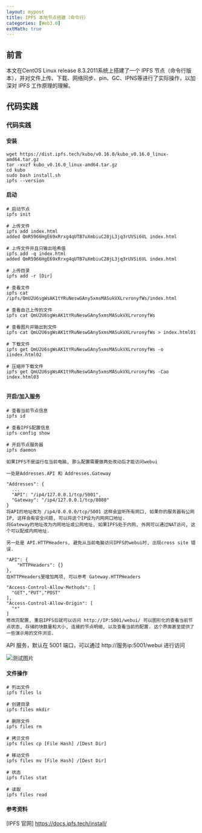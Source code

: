 ```yaml
---
layout: mypost
title: IPFS 本地节点搭建（命令行）
categories: [Web3.0]
extMath: true
---
```

## 前言

本文在CentOS Linux release 8.3.2011系统上搭建了一个 IPFS 节点（命令行版本），并对文件上传、下载、网络同步、pin、GC、IPNS等进行了实际操作，以加深对 IPFS 工作原理的理解。

## 代码实践

### 代码实践
#### 安装
```
wget https://dist.ipfs.tech/kubo/v0.16.0/kubo_v0.16.0_linux-amd64.tar.gz
tar -xvzf kubo_v0.16.0_linux-amd64.tar.gz
cd kubo
sudo bash install.sh
ipfs --version
```

#### 启动
```
# 启动节点
ipfs init

# 上传文件
ipfs add index.html
added QmR5966HgE69xRrxg4qUTB7uXmbiuC28jL3jq3rUVSi6VL index.html

# 上传文件并且只输出哈希值
ipfs add -q index.html
added QmR5966HgE69xRrxg4qUTB7uXmbiuC28jL3jq3rUVSi6VL index.html

# 上传目录
ipfs add -r [Dir]

# 查看文件
ipfs cat /ipfs/QmU2U6sgWsAK1tYRuNeswGAny5xmsMASukVXLrvronyfWs/index.html

# 查看自己上传的文件
ipfs cat QmU2U6sgWsAK1tYRuNeswGAny5xmsMASukVXLrvronyfWs

# 查看图片并输出到文件
ipfs cat QmU2U6sgWsAK1tYRuNeswGAny5xmsMASukVXLrvronyfWs > index.html01

# 下载文件
ipfs get QmU2U6sgWsAK1tYRuNeswGAny5xmsMASukVXLrvronyfWs -o iindex.html02

# 压缩并下载文件
ipfs get QmU2U6sgWsAK1tYRuNeswGAny5xmsMASukVXLrvronyfWs -Cao index.html03


```

#### 开启/加入服务

```
# 查看当前节点信息 
ipfs id

# 查看IPFS配置信息
ipfs config show

# 开启节点服务器
ipfs daemon

如果IPFS不是运行在当前电脑, 那么配置需要做两处改动后才能访问webui

一处是Addresses.API 和 Addresses.Gateway

"Addresses": {
  ...
  "API": "/ip4/127.0.0.1/tcp/5001",
  "Gateway": "/ip4/127.0.0.1/tcp/8080"
}
将API的地址改为 /ip4/0.0.0.0/tcp/5001 这样会监听所有网口, 如果你的服务器有公网IP, 这样会有安全问题, 可以将这个IP设为内网网口地址.
将Gateway的地址改为内网地址或公网地址, 如果IPFS处于内网, 外网可以通过NAT访问, 这个可以配成内网地址.

另一处是 API.HTTPHeaders, 避免从当前电脑访问IPFS的webui时, 出现cross site 错误.

"API": {
    "HTTPHeaders": {}
},
在HTTPHeaders里增加两项, 可以参考 Gateway.HTTPHeaders

"Access-Control-Allow-Methods": [
  "GET","PUT","POST"
],
"Access-Control-Allow-Origin": [
  "*"
]
修改完配置, 重启IPFS后就可以访问 http://IP:5001/webui/ 可以图形化的查看当前节点状态, 存储的块数量和大小, 连接的节点明细, 以及查看当前的配置. 这个界面甚至提供了一些演示用的文件浏览.

```

API 服务，默认在 5001 端口，可以通过 http://服务ip:5001/webui 进行访问

![测试图片](001.png)

#### 文件操作
```
# 列出文件
ipfs files ls

# 创建目录
ipfs files mkdir

# 删除文件
ipfs files rm

# 拷贝文件
ipfs files cp [File Hash] /[Dest Dir]

# 移动文件
ipfs files mv [File Hash] /[Dest Dir]

# 状态
ipfs files stat

# 读取
ipfs files read

```


#### 参考资料
[IPFS 官网] https://docs.ipfs.tech/install/
